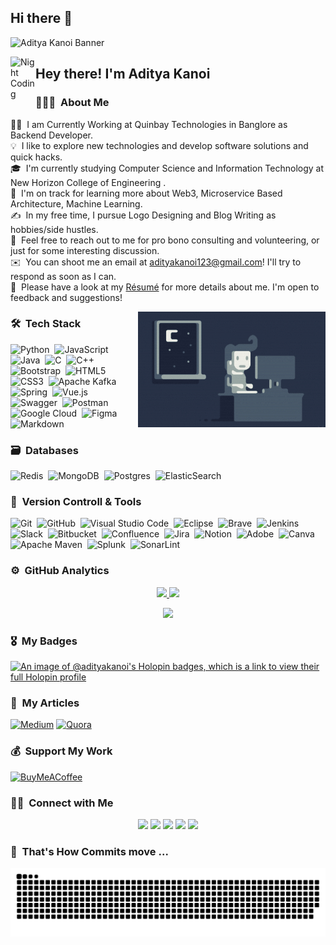 ## Hi there 👋

![Aditya Kanoi Banner](https://github.com/Adityakanoi2001/Adityakanoi2001/blob/8b3abf28d4d62728caf9ee9c177f48b058cbb997/assets/ASK%20Banner%20Image%20Github.png)

<img alt="Night Coding" src="./assets/Hand%20Wave.gif" width='40' align="left"/><h2 align="left">Hey there! I'm Aditya Kanoi</h2>

<!-- ## 👋 &nbsp;Hey there! I'm Aditya Kanoi -->

### 👨🏻‍💻 &nbsp;About Me

👨‍💻 &nbsp;I am Currently Working at Quinbay Technologies in Banglore as Backend Developer.\
💡 &nbsp;I like to explore new technologies and develop software solutions and quick hacks.\
🎓 &nbsp;I'm currently studying Computer Science and Information Technology at New Horizon College of Engineering .\
🌱 &nbsp;I'm on track for learning more about Web3, Microservice Based Architecture, Machine Learning.\
✍️ &nbsp;In my free time, I pursue Logo Designing and Blog Writing as hobbies/side hustles.\
💬 &nbsp;Feel free to reach out to me for pro bono consulting and volunteering, or just for some interesting discussion.\
✉️ &nbsp;You can shoot me an email at adityakanoi123@gmail.com! I'll try to respond as soon as I can.\
📄 &nbsp;Please have a look at my [Résumé](https://onedrive.live.com/?authkey=%21AKntgUe4LOwU4xA&id=2C11D5C642133C04%213605&cid=2C11D5C642133C04&parId=root&parQt=sharedby&o=OneUp) for more details about me. I'm open to feedback and suggestions!


<img alt="Night Coding" src="https://raw.githubusercontent.com/AVS1508/AVS1508/master/assets/Night-Coding.gif" align="right"/>

### 🛠 &nbsp;Tech Stack

![Python](https://img.shields.io/badge/python-3670A0?style=for-the-badge&logo=python&logoColor=ffdd54)&nbsp;
![JavaScript](https://img.shields.io/badge/javascript-%23323330.svg?style=for-the-badge&logo=javascript&logoColor=%23F7DF1E)&nbsp;
![Java](https://img.shields.io/badge/java-%23ED8B00.svg?style=for-the-badge&logo=java&logoColor=white)&nbsp;
![C](https://img.shields.io/badge/c-%2300599C.svg?style=for-the-badge&logo=c&logoColor=white)&nbsp;
![C++](https://img.shields.io/badge/c++-%2300599C.svg?style=for-the-badge&logo=c%2B%2B&logoColor=white)&nbsp;
![Bootstrap](https://img.shields.io/badge/bootstrap-%23563D7C.svg?style=for-the-badge&logo=bootstrap&logoColor=white)&nbsp;
![HTML5](https://img.shields.io/badge/html5-%23E34F26.svg?style=for-the-badge&logo=html5&logoColor=white)&nbsp;
![CSS3](https://img.shields.io/badge/css3-%231572B6.svg?style=for-the-badge&logo=css3&logoColor=white)&nbsp;
![Apache Kafka](https://img.shields.io/badge/Apache%20Kafka-000?style=for-the-badge&logo=apachekafka)&nbsp;
![Spring](https://img.shields.io/badge/spring-%236DB33F.svg?style=for-the-badge&logo=spring&logoColor=white)&nbsp;
![Vue.js](https://img.shields.io/badge/vuejs-%2335495e.svg?style=for-the-badge&logo=vuedotjs&logoColor=%234FC08D)&nbsp;
![Swagger](https://img.shields.io/badge/-Swagger-%23Clojure?style=for-the-badge&logo=swagger&logoColor=white)&nbsp;
![Postman](https://img.shields.io/badge/Postman-FF6C37?style=for-the-badge&logo=postman&logoColor=white)&nbsp;
![Google Cloud](https://img.shields.io/badge/GoogleCloud-%234285F4.svg?style=for-the-badge&logo=google-cloud&logoColor=white)&nbsp;
![Figma](https://img.shields.io/badge/figma-%23F24E1E.svg?style=for-the-badge&logo=figma&logoColor=white)&nbsp;
![Markdown](https://img.shields.io/badge/markdown-%23000000.svg?style=for-the-badge&logo=markdown&logoColor=white)&nbsp;

### 🗃 &nbsp;Databases

![Redis](https://img.shields.io/badge/redis-%23DD0031.svg?style=for-the-badge&logo=redis&logoColor=white)&nbsp;
![MongoDB](https://img.shields.io/badge/MongoDB-%234ea94b.svg?style=for-the-badge&logo=mongodb&logoColor=white)&nbsp;
![Postgres](https://img.shields.io/badge/postgres-%23316192.svg?style=for-the-badge&logo=postgresql&logoColor=white)&nbsp;
![ElasticSearch](https://img.shields.io/badge/-ElasticSearch-005571?style=for-the-badge&logo=elasticsearch)&nbsp;


### 🧰 &nbsp;Version Controll & Tools 

![Git](https://img.shields.io/badge/git-%23F05033.svg?style=for-the-badge&logo=git&logoColor=white)&nbsp;
![GitHub](https://img.shields.io/badge/github-%23121011.svg?style=for-the-badge&logo=github&logoColor=white)&nbsp;
![Visual Studio Code](https://img.shields.io/badge/Visual%20Studio%20Code-0078d7.svg?style=for-the-badge&logo=visual-studio-code&logoColor=white)&nbsp;
![Eclipse](https://img.shields.io/badge/Eclipse-FE7A16.svg?style=for-the-badge&logo=Eclipse&logoColor=white)&nbsp;
![Brave](https://img.shields.io/badge/Brave-FB542B?style=for-the-badge&logo=Brave&logoColor=white)&nbsp;
![Jenkins](https://img.shields.io/badge/jenkins-%232C5263.svg?style=for-the-badge&logo=jenkins&logoColor=white)
![Slack](https://img.shields.io/badge/Slack-4A154B?style=for-the-badge&logo=slack&logoColor=white)&nbsp;
![Bitbucket](https://img.shields.io/badge/bitbucket-%230047B3.svg?style=for-the-badge&logo=bitbucket&logoColor=white)&nbsp;
![Confluence](https://img.shields.io/badge/confluence-%23172BF4.svg?style=for-the-badge&logo=confluence&logoColor=white)&nbsp;
![Jira](https://img.shields.io/badge/jira-%230A0FFF.svg?style=for-the-badge&logo=jira&logoColor=white)&nbsp;
![Notion](https://img.shields.io/badge/Notion-%23000000.svg?style=for-the-badge&logo=notion&logoColor=white)&nbsp;
![Adobe](https://img.shields.io/badge/adobe-%23FF0000.svg?style=for-the-badge&logo=adobe&logoColor=white)&nbsp;
![Canva](https://img.shields.io/badge/Canva-%2300C4CC.svg?style=for-the-badge&logo=Canva&logoColor=white)&nbsp;
![Apache Maven](https://img.shields.io/badge/Apache%20Maven-C71A36?style=for-the-badge&logo=Apache%20Maven&logoColor=white)&nbsp;
![Splunk](https://img.shields.io/badge/splunk-%23000000.svg?style=for-the-badge&logo=splunk&logoColor=white)&nbsp;
![SonarLint](https://img.shields.io/badge/SonarLint-CB2029?style=for-the-badge&logo=SONARLINT&logoColor=white)&nbsp;

### ⚙️ &nbsp;GitHub Analytics

<p align="center">
  <a href="https://github.com/Adityakanoi2001">
    <img height="180em" src="https://github-readme-stats-eight-theta.vercel.app/api?username=Adityakanoi2001&show_icons=true&theme=algolia&include_all_commits=true&count_private=true"/>
  </a>
  <a href="https://github.com/Adityakanoi2001">
    <img height="180em" src="https://github-readme-stats-eight-theta.vercel.app/api/top-langs/?username=Adityakanoi2001&layout=compact&langs_count=8&theme=algolia"/>
  </a>
</p>

<p align="center">
  <img height="180em" src="https://github-readme-streak-stats.herokuapp.com/?user=AdityaKanoi2001&theme=dark&hide_border=true"/>
</p>

### 🎖 &nbsp;My Badges 

[![An image of @adityakanoi's Holopin badges, which is a link to view their full Holopin profile](https://holopin.me/adityakanoi)](https://holopin.io/@adityakanoi)


### 📜 &nbsp;My Articles

[![Medium](https://img.shields.io/badge/Medium%20-%231572B6.svg?&style=for-the-badge&logo=medium&logoColor=white)](https://medium.com/@adityakanoi123)
[![Quora](https://img.shields.io/badge/Quora-%23B92B27.svg?style=for-the-badge&logo=Quora&logoColor=white)](https://thedefenceengineer.quora.com/)

### 💰 &nbsp;Support My Work
[![BuyMeACoffee](https://img.shields.io/badge/Buy%20Me%20a%20Coffee-ffdd00?style=for-the-badge&logo=buy-me-a-coffee&logoColor=black)](https://buymeacoffee.com/adityakanoi) 


### 🤝🏻 &nbsp;Connect with Me

<p align="center">
<a href="adityakanoi2001.wordpress.com"><img src="https://img.shields.io/badge/-adityakanoi.com-3423A6?style=flat&logo=Google-Chrome&logoColor=white"/></a>
<a href="https://www.linkedin.com/in/ask2001/"><img src="https://img.shields.io/badge/-Aditya%20Sunit%20Kanoi-0077B5?style=flat&logo=Linkedin&logoColor=white"/></a>
<a href="mailto:adityakanoiofficial@gmail.com"><img src="https://img.shields.io/badge/-Adityakanoi-D14836?style=flat&logo=Gmail&logoColor=white"/></a>
<a href="https://www.instagram.com/aditya_kanoi123/"><img src="https://img.shields.io/badge/-Adityakanoi123-E4405F?style=flat&logo=Instagram&logoColor=white"/></a>
<a href="https://www.facebook.com/profile.php?id=100008728234917"><img src="https://img.shields.io/badge/-AdityaKanoi-1877F2?style=flat&logo=Facebook&logoColor=white"/></a>
</p>

### 🐍 &nbsp;That's How Commits move ...

<div align="center">
  <a href="https://github.com/Adityakanoi2001/">
  <img src="https://github.com/1999AZZAR/1999AZZAR/blob/readme/resources/img/grid-snake.svg"
       alt="snake" /></a>
</div>
<!--
**luisrangeld/luisrangeld** is a ✨ _special_ ✨ repository because its `README.md` (this file) appears on your GitHub profile.

Here are some ideas to get you started:

- 🔭 I’m currently working on ...
- 🌱 I’m currently learning ...
- 👯 I’m looking to collaborate on ...
- 🤔 I’m looking for help with ...
- 💬 Ask me about ...
- 📫 How to reach me: ...
- 😄 Pronouns: ...
- ⚡ Fun fact: ...
-->
